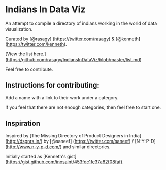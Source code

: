 Indians In Data Viz
===================
An attempt to compile a directory of indians working in the world of data visualization.

Curated by [@rasagy] (https://twitter.com/rasagy) & [@kenneth] (https://twitter.com/kenneth).

[View the list here.] (https://github.com/rasagy/IndiansInDataViz/blob/master/list.md)

Feel free to contribute.

Instructions for contributing:
------------------------------
Add a name with a link to their work under a category.

If you feel that there are not enough categories, then feel free to start one.


Inspiration
-----------
Inspired by [The Missing Directory of Product Designers in India] (http://dsgnrs.in/) by [@saneef] (https://twitter.com/saneef) / [N-Y-P-D] (http://www.n-y-p-d.com/) and similar directories.

Initially started as [Kenneth's gist] (https://gist.github.com/inosaint/453fdc1fe37a82f08faf).

